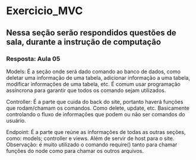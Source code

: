 # Exercicio_MVC

## Nessa seção serão respondidos questões de sala, durante a instrução de computação

### Resposta: Aula 05

Models: É a seção onde será dado comando ao banco de dados, como deletar uma informação de uma tabela, adicionar informação a uma tabela, modificar informações de uma tabela, etc. É comum usar programação assíncrona para garantir que todos os comando sejam utilizados.

Controller: É a parte que cuida do back do site, portanto haverá funções que rodam/chamam os comandos. Como delete, update, etc. Basicamente controlando o fluxo de informações que podem ou não ser comandos do usuário.

Endpoint: É a parte que reúne as informações de todas as outras seções, como: models; controller e views. Além de servir de host para o site. Observação: é muito utilizado o comando require() tanto para chamar funções do node como para chamar os outros arquivos.
